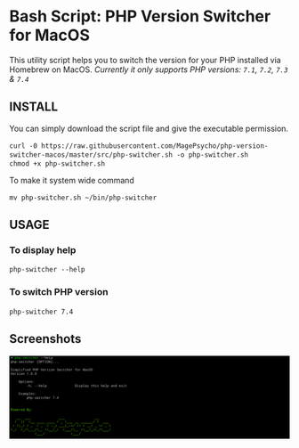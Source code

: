 # Bash Script: PHP Version Switcher for MacOS

This utility script helps you to switch the version for your PHP installed via Homebrew on MacOS.
*Currently it only supports PHP versions: `7.1`, `7.2`, `7.3` & `7.4`*


## INSTALL
You can simply download the script file and give the executable permission.
```
curl -0 https://raw.githubusercontent.com/MagePsycho/php-version-switcher-macos/master/src/php-switcher.sh -o php-switcher.sh
chmod +x php-switcher.sh
```

To make it system wide command
```
mv php-switcher.sh ~/bin/php-switcher
```

## USAGE
### To display help
```
php-switcher --help
```

### To switch PHP version
```
php-switcher 7.4
```

## Screenshots
![PHP Switcher Help](https://github.com/MagePsycho/php-version-switcher-macos/raw/master/docs/php-switcher-script-help-1.0.1.png "PHP Switcher Help")

